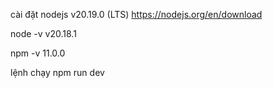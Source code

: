 cài đặt nodejs  v20.19.0 (LTS) 
https://nodejs.org/en/download

node -v
v20.18.1

npm -v
11.0.0

lệnh chạy npm run dev
